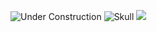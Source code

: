 ![Under Construction](https://gph.is/1NLMtqj)
![Skull](https://gph.is/1AtKwFX)
<img src="https://gph.is/1AtKwFX">

